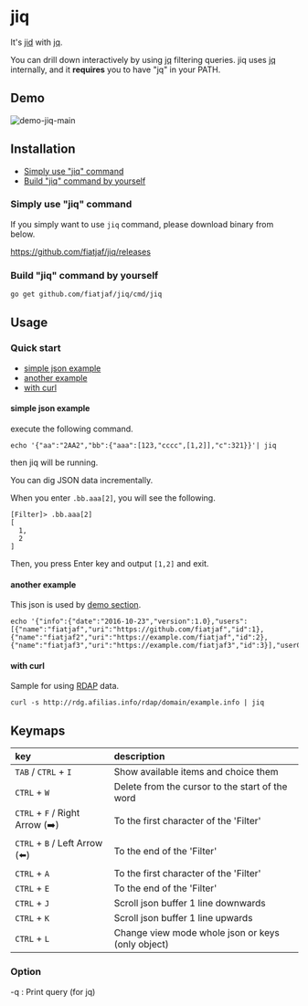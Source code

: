 # jiq

It's [jid](https://github.com/simeji/jid) with [jq](https://stedolan.github.io/jq/).

You can drill down interactively by using [jq](https://stedolan.github.io/jq/) filtering queries.
jiq uses [jq](https://stedolan.github.io/jq/) internally, and it **requires** you to have "jq" in your PATH.

## Demo

![demo-jiq-main](https://github.com/simeji/jid/wiki/images/demo-jid-main-640.gif)

## Installation

* [Simply use "jiq" command](#simply-use-jiq-command)  
* [Build "jiq" command by yourself](#build-jiq-command-by-yourself)  

### Simply use "jiq" command

If you simply want to use `jiq` command, please download binary from below.

https://github.com/fiatjaf/jiq/releases

### Build "jiq" command by yourself

`go get github.com/fiatjaf/jiq/cmd/jiq`

## Usage

### Quick start

* [simple json example](#simple-json-example)  
* [another example](#another-example)
* [with curl](#with-curl)  

#### simple json example

execute the following command.

```
echo '{"aa":"2AA2","bb":{"aaa":[123,"cccc",[1,2]],"c":321}}'| jiq
```

then jiq will be running.

You can dig JSON data incrementally.

When you enter `.bb.aaa[2]`, you will see the following.

```
[Filter]> .bb.aaa[2]
[
  1,
  2
]
```

Then, you press Enter key and output `[1,2]` and exit.

#### another example

This json is used by [demo section](https://github.com/fiatjaf/jiq#demo).
```
echo '{"info":{"date":"2016-10-23","version":1.0},"users":[{"name":"fiatjaf","uri":"https://github.com/fiatjaf","id":1},{"name":"fiatjaf2","uri":"https://example.com/fiatjaf","id":2},{"name":"fiatjaf3","uri":"https://example.com/fiatjaf3","id":3}],"userCount":3}}'|jiq
```

#### with curl

Sample for using [RDAP](https://datatracker.ietf.org/wg/weirds/documents/) data.

```
curl -s http://rdg.afilias.info/rdap/domain/example.info | jiq
```

## Keymaps

|key|description|
|:-----------|:----------|
|`TAB` / `CTRL` + `I` |Show available items and choice them|
|`CTRL` + `W` |Delete from the cursor to the start of the word|
|`CTRL` + `F` / Right Arrow (:arrow_right:)|To the first character of the 'Filter'|
|`CTRL` + `B` / Left Arrow (:arrow_left:)|To the end of the 'Filter'|
|`CTRL` + `A`|To the first character of the 'Filter'|
|`CTRL` + `E`|To the end of the 'Filter'|
|`CTRL` + `J`|Scroll json buffer 1 line downwards|
|`CTRL` + `K`|Scroll json buffer 1 line upwards|
|`CTRL` + `L`|Change view mode whole json or keys (only object)|

### Option

-q : Print query (for jq)
